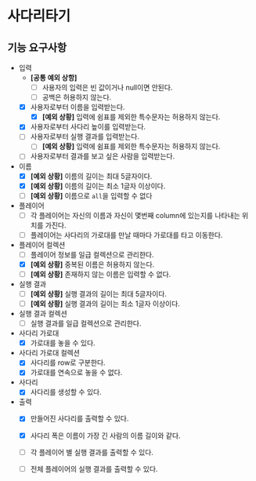 # 사다리타기

## 기능 요구사항

- 입력
    - **[공통 예외 상항]**
        - [ ] 사용자의 입력은 빈 값이거나 null이면 안된다.
        - [ ] 공백은 허용하지 않는다.
    - [X] 사용자로부터 이름을 입력받는다.
        - [X] **[예외 상황]** 입력에 쉼표를 제외한 특수문자는 허용하지 않는다.
    - [X] 사용자로부터 사다리 높이를 입력받는다.
    - [ ] 사용자로부터 실행 결과를 입력받는다.
        - [ ] **[예외 상황]** 입력에 쉼표를 제외한 특수문자는 허용하지 않는다.
    - [ ] 사용자로부터 결과를 보고 싶은 사람을 입력받는다.
- 이름
    - [X] **[예외 상황]** 이름의 길이는 최대 5글자이다.
    - [X] **[예외 상황]** 이름의 길이는 최소 1글자 이상이다.
    - [ ] **[예외 상황]** 이름으로 `all`을 입력할 수 없다
- 플레이어
    - [ ] 각 플레이어는 자신의 이름과 자신이 몇번째 column에 있는지를 나타내는 위치를 가진다.
    - [ ] 플레이어는 사다리의 가로대를 만날 때마다 가로대를 타고 이동한다.
- 플레이어 컬렉션
    - [ ] 플레이어 정보를 일급 컬렉션으로 관리한다.
    - [X] **[예외 상황]** 중복된 이름은 허용하지 않는다.
    - [ ] **[예외 상황]** 존재하지 않는 이름은 입력할 수 없다.
- 실행 결과
    - [ ] **[예외 상황]** 실행 결과의 길이는 최대 5글자이다.
    - [ ] **[예외 상황]** 실행 결과의 길이는 최소 1글자 이상이다.
- 실행 결과 컬렉션
    - [ ] 실행 결과를 일급 컬렉션으로 관리한다.
- 사다리 가로대
    - [X] 가로대를 놓을 수 있다.
- 사다리 가로대 컬렉션
    - [X] 사다리를 row로 구분한다.
    - [X] 가로대를 연속으로 놓을 수 없다.
- 사다리
    - [X] 사다리를 생성할 수 있다.
- 출력
    - [X] 만들어진 사다리를 출력할 수 있다.
    - [X] 사다리 폭은 이름이 가장 긴 사람의 이름 길이와 같다.
    - [ ] 각 플레이어 별 실행 결과를 출력할 수 있다.
    - [ ] 전체 플레이어의 실행 결과를 출력할 수 있다.

